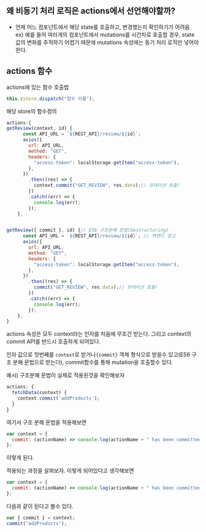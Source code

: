 ## 왜 비동기 처리 로직은 actions에서 선언해야할까?

- 언제 어느 컴포넌트에서 해당 state를 호출하고, 변경했는지 확인하기가 어려움  
  ex) 예를 들어 여러개의 컴포넌트에서 mutations를 시간차로 호출할 경우, state 값의 변화를 추적하기 어렵기 때문에 mutations 속성에는 동기 처리 로직만 넣어야 한다.

## actions 함수

actions에 있는 함수 호출법

```js
this.$store.dispatch("함수 이름");
```

해당 store의 함수정의

```js
actions:{
getReview(context, id) {
      const API_URL = `${REST_API}/review/${id}`;
      axios({
        url: API_URL,
        method: "GET",
        headers: {
          "access-token": localStorage.getItem("access-token"),
        },
      })
        .then((res) => {
          context.commit("GET_REVIEW", res.data);// 뮤테이션 호출!
        })
        .catch((err) => {
          console.log(err);
        });
    },


getReview({ commit }, id) {// ES6 구조분해 문법(Destructuring)
      const API_URL = `${REST_API}/review/${id}`; // 백엔드 참고
      axios({
        url: API_URL,
        method: "GET",
        headers: {
          "access-token": localStorage.getItem("access-token"),
        },
      })
        .then((res) => {
          commit("GET_REVIEW", res.data);// 뮤테이션 호출!
        })
        .catch((err) => {
          console.log(err);
        });
    },
}
```

actions 속성은 모두 context라는 인자를 처음에 무조건 받는다. 그리고 context의 commit API를 반드시 호출하게 되어있다.

인자 값으로 첫번째를 `context`로 받거나`{commit}` 객체 형식으로 받을수 있고(ES6 구조 분해 문법으로 받는다), commit함수를 통해 mutation을 호출할수 있다.

예시) 구조분해 문법이 실제로 적용된것을 확인해보자

```js
actions: {
  fetchData(context) {
    context.commit('addProducts');
  }
}
```

여기서 구조 분해 문법을 적용해보면

```js
var context = {
  commit: (actionName) => console.log(actionName + " has been committed!!"),
};
```

이렇게 된다.

적용되는 과정을 살펴보자. 이렇게 되어있다고 생각해보면

```js
var context = {
  commit: (actionName) => console.log(actionName + " has been committed!!"),
};
```

다음과 같이 된다고 볼수 있다.

```js
var { commit } = context;
commit("addProducts");
```
